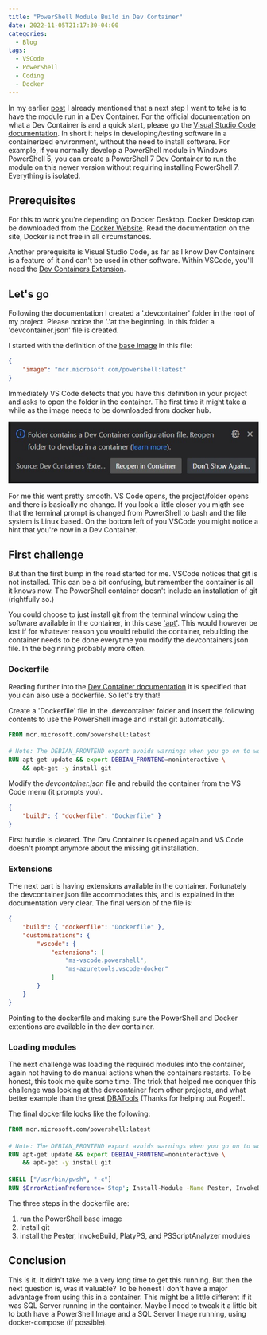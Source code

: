 ```yaml
---
title: "PowerShell Module Build in Dev Container"
date: 2022-11-05T21:17:30-04:00
categories:
  - Blog
tags:
  - VSCode
  - PowerShell
  - Coding
  - Docker
---
```

In my earlier [post][1] I already mentioned that a next step I want to take is to have the module run in a Dev Container. For the official documentation on what a Dev Container is and a quick start, please go the [Visual Studio Code documentation][2]. In short it helps in developing/testing software in a containerized environment, without the need to install software. For example, if you normally develop a PowerShell module in Windows PowerShell 5, you can create a PowerShell 7 Dev Container to run the module on this newer version without requiring installing PowerShell 7. Everything is isolated.

## Prerequisites

For this to work you're depending on Docker Desktop. Docker Desktop can be downloaded from the [Docker Website][4]. Read the documentation on the site, Docker is not free in all circumstances.

Another prerequisite is Visual Studio Code, as far as I know Dev Containers is a feature of it and can't be used in other software. Within VSCode, you'll need the [Dev Containers Extension][5].

## Let's go

Following the documentation I created a '.devcontainer' folder in the root of my project. Please notice the '.'at the beginning. In this folder a 'devcontainer.json' file is created.

I started with the definition of the [base image][3] in this file:

```json
{
    "image": "mcr.microsoft.com/powershell:latest"
}
```

Immediately VS Code detects that you have this definition in your project and asks to open the folder in the container. The first time it might take a while as the image needs to be downloaded from docker hub.

![vscode](/assets/images/2022-11-05-VSCodeIntegration.jpg)

For me this went pretty smooth. VS Code opens, the project/folder opens and there is basically no change. If you look a little closer you migth see that the terminal prompt is changed from PowerShell to bash and the file system is Linux based. On the bottom left of you VSCode you might notice a hint that you're now in a Dev Container.

## First challenge

But than the first bump in the road started for me. VSCode notices that git is not installed. This can be a bit confusing, but remember the container is all it knows now. The PowerShell container doesn't include an installation of git (rightfully so.)

You could choose to just install git from the terminal window using the software available in the container, in this case ['apt'][6]. This would however be lost if for whatever reason you would rebuild the container, rebuilding the container needs to be done everytime you modify the devcontainers.json file. In the beginning probably more often.

### Dockerfile

Reading further into the [Dev Container documentation][2] it is specified that you can also use a dockerfile. So let's try that!

Create a 'Dockerfile' file in the .devcontainer folder and insert the following contents to use the PowerShell image and install git automatically.

```dockerfile
FROM mcr.microsoft.com/powershell:latest

# Note: The DEBIAN_FRONTEND export avoids warnings when you go on to work with your container.
RUN apt-get update && export DEBIAN_FRONTEND=noninteractive \
    && apt-get -y install git
```

Modify the *devcontainer.json* file and rebuild the container from the VS Code menu (it prompts you).

```json
{
    "build": { "dockerfile": "Dockerfile" }
}
```

First hurdle is cleared. The Dev Container is opened again and VS Code doesn't prompt anymore about the missing git installation.

### Extensions

THe next part is having extensions available in the container. Fortunately the devcontainer.json file accommodates this, and is explained in the documentation very clear. The final version of the file is:

```json
{
    "build": { "dockerfile": "Dockerfile" },
    "customizations": {
        "vscode": {
            "extensions": [
                "ms-vscode.powershell",
                "ms-azuretools.vscode-docker"
            ]
        }
    }
}
```

Pointing to the dockerfile and making sure the PowerShell and Docker extentions are available in the dev container.

### Loading modules

The next challenge was loading the required modules into the container, again not having to do manual actions when the containers restarts. To be honest, this took me quite some time. The trick that helped me conquer this challenge was looking at the devcontainer from other projects, and what better example than the great [DBATools][7] (Thanks for helping out Roger!).

The final dockerfile looks like the following:

```dockerfile
FROM mcr.microsoft.com/powershell:latest

# Note: The DEBIAN_FRONTEND export avoids warnings when you go on to work with your container.
RUN apt-get update && export DEBIAN_FRONTEND=noninteractive \
    && apt-get -y install git

SHELL ["/usr/bin/pwsh", "-c"]
RUN $ErrorActionPreference='Stop'; Install-Module -Name Pester, InvokeBuild, PlatyPS, PSScriptAnalyzer -Force
```

The three steps in the dockerfile are:

1. run the PowerShell base image
1. Install git
1. install the Pester, InvokeBuild, PlatyPS, and PSScriptAnalyzer modules

## Conclusion

This is it. It didn't take me a very long time to get this running. But then the next question is, was it valuable? To be honest I don't have a major advantage from using this in a container. This might be a little different if it was SQL Server running in the container. Maybe I need to tweak it a little bit to both have a PowerShell Image and a SQL Server Image running, using docker-compose (if possible).

[1]: https://mverbaas.github.io/blog/PowerShellModule/
[2]: https://code.visualstudio.com/docs/devcontainers/create-dev-container
[3]: https://hub.docker.com/_/microsoft-powershell
[4]: https://www.docker.com/
[5]: https://marketplace.visualstudio.com/items?itemName=ms-vscode-remote.remote-containers
[6]: https://en.wikipedia.org/wiki/APT_(software)
[7]: https://github.com/dataplat/dbatools/blob/development/.devcontainer/dockerfile
